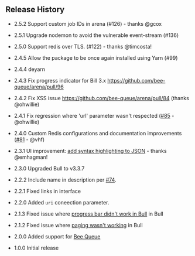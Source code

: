 ## Release History

* 2.5.2 Support custom job IDs in arena (#126) - thanks @gcox

* 2.5.1 Upgrade nodemon to avoid the vulnerable event-stream (#136)

* 2.5.0 Support redis over TLS. (#122) - thanks @timcosta!

* 2.4.5 Allow the package to be once again installed using Yarn (#99)

* 2.4.4 deyarn

* 2.4.3 Fix progress indicator for Bill 3.x https://github.com/bee-queue/arena/pull/96

* 2.4.2 Fix XSS issue https://github.com/bee-queue/arena/pull/84 (thanks @ohwillie)

* 2.4.1 Fix regression where 'url' parameter wasn't respected ([#85](https://github.com/bee-queue/arena/pull/85) - @ohwillie)

* 2.4.0 Custom Redis configurations and documentation improvements ([#81](https://github.com/bee-queue/arena/pull/81) - @vhf)

* 2.3.1 UI improvement: [add syntax highlighting to JSON](https://github.com/bee-queue/arena/pull/80) - thanks @emhagman!

* 2.3.0 Upgraded Bull to v3.3.7

* 2.2.2 Include name in description per [#74](https://github.com/bee-queue/arena/pull/74).

* 2.2.1 Fixed links in interface

* 2.2.0 Added `uri` coneection parameter.

* 2.1.3 Fixed issue where [progress bar didn't work in Bull](https://github.com/bee-queue/arena/pull/46) in Bull

* 2.1.2 Fixed issue where [paging wasn't working](https://github.com/bee-queue/arena/issues/39) in Bull

* 2.0.0 Added support for [Bee Queue](https://github.com/bee-queue/bee-queue)

* 1.0.0 Initial release
